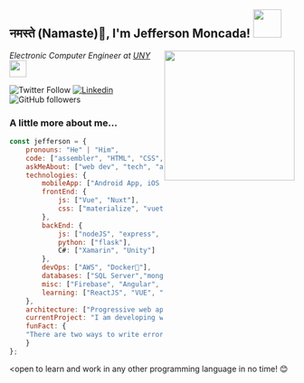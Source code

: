 <h2>नमस्ते (Namaste)🏻, I'm Jefferson Moncada! <img src="https://media.giphy.com/media/12oufCB0MyZ1Go/giphy.gif" width="50"></h2>
<img align='right' src="https://media.giphy.com/media/M9gbBd9nbDrOTu1Mqx/giphy.gif" width="230">
<p><em>Electronic Computer Engineer at <a href="http://www.uny.edu.ve/">UNY</a><img src="https://media.giphy.com/media/WUlplcMpOCEmTGBtBW/giphy.gif" width="30"> 
</em></p>

![Twitter Follow](https://img.shields.io/twitter/follow/jm_moncada?label=Follow)
[![Linkedin](https://img.shields.io/badge/-Jefferson-blue?style=flat-square&logo=Linkedin&logoColor=white&link=https://www.linkedin.com/in/anmol-p-singh/)](https://www.linkedin.com/in/jefferson-moncada-38baa15a)
![GitHub followers](https://img.shields.io/github/followers/Narajeff?label=Follow&style=social)

### A little more about me...  

```javascript
const jefferson = {
    pronouns: "He" | "Him",
    code: ["assembler", "HTML", "CSS", "Javascript", "Java", "Python", "php"],
    askMeAbout: ["web dev", "tech", "app dev", "microprocessor programmer", "Electronics dev"],
    technologies: {
        mobileApp: ["Android App, iOS App All with Xamarin"],
        frontEnd: {
            js: ["Vue", "Nuxt"],
            css: ["materialize", "vuetify", "bootstrap"]
        },
        backEnd: {
            js: ["nodeJS", "express", "AdonisJS"],
            python: ["flask"],
            C#: ["Xamarin", "Unity"]
        },
        devOps: ["AWS", "Docker🐳"],
        databases: ["SQL Server","mongodb", "MySql", "sqlite"],
        misc: ["Firebase", "Angular", "selenium", "Django", "php", "SuiteApp", "Proteus", "Comsol", "Matlab"],
        learning: ["ReactJS", "VUE", "R","Machine Learning", "Deep Learning"]
    },
    architecture: ["Progressive web applications", "Single page applications", ${almost}: "Serverless Architecture"],
    currentProject: "I am developing web aplication for UNLaM",
    funFact: {
    "There are two ways to write error-free programs: "only the third one works..."
    }
};
```

<open to learn and work in any other programming language in no time!</b> 😊</em>

